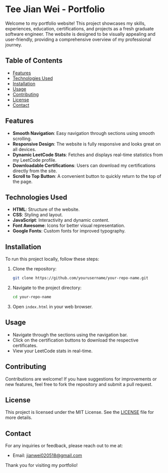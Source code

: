 # Tee Jian Wei - Portfolio

Welcome to my portfolio website! This project showcases my skills, experiences, education, certifications, and projects as a fresh graduate software engineer. The website is designed to be visually appealing and user-friendly, providing a comprehensive overview of my professional journey.

## Table of Contents

- [Features](#features)
- [Technologies Used](#technologies-used)
- [Installation](#installation)
- [Usage](#usage)
- [Contributing](#contributing)
- [License](#license)
- [Contact](#contact)

## Features

- **Smooth Navigation**: Easy navigation through sections using smooth scrolling.
- **Responsive Design**: The website is fully responsive and looks great on all devices.
- **Dynamic LeetCode Stats**: Fetches and displays real-time statistics from my LeetCode profile.
- **Downloadable Certifications**: Users can download my certifications directly from the site.
- **Scroll to Top Button**: A convenient button to quickly return to the top of the page.

## Technologies Used

- **HTML**: Structure of the website.
- **CSS**: Styling and layout.
- **JavaScript**: Interactivity and dynamic content.
- **Font Awesome**: Icons for better visual representation.
- **Google Fonts**: Custom fonts for improved typography.

## Installation

To run this project locally, follow these steps:

1. Clone the repository:
   ```bash
   git clone https://github.com/yourusername/your-repo-name.git
   ```
2. Navigate to the project directory:
   ```bash
   cd your-repo-name
   ```
3. Open `index.html` in your web browser.

## Usage

- Navigate through the sections using the navigation bar.
- Click on the certification buttons to download the respective certificates.
- View your LeetCode stats in real-time.

## Contributing

Contributions are welcome! If you have suggestions for improvements or new features, feel free to fork the repository and submit a pull request.

## License

This project is licensed under the MIT License. See the [LICENSE](LICENSE) file for more details.

## Contact

For any inquiries or feedback, please reach out to me at:

- Email: jianwei020518@gmail.com

Thank you for visiting my portfolio!